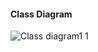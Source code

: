 #### Class Diagram

![Class diagram1 1](https://user-images.githubusercontent.com/86177245/136678272-0cbc437b-03b9-4144-8b40-3aabf6e560c7.png)
